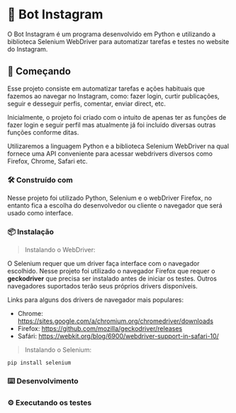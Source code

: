 # 🤖 Bot Instagram

O Bot Instagram é um programa desenvolvido em Python e utilizando a biblioteca Selenium WebDriver para automatizar tarefas e testes no website do Instagram.

## 🚀 Começando

Esse projeto consiste em automatizar tarefas e ações habituais que fazemos ao navegar no Instagram, como: fazer login, curtir publicações, seguir e desseguir perfis, comentar, enviar direct, etc.

Inicialmente, o projeto foi criado com o intuito de apenas ter as funções de fazer login e seguir perfil mas atualmente já foi incluído diversas outras funções conforme ditas.

Utilizaremos a linguagem Python e a biblioteca Selenium WebDriver na qual fornece uma API conveniente para acessar webdrivers diversos como Firefox, Chrome, Safari etc.

### 🛠️ Construído com

Nesse projeto foi utilizado Python, Selenium e o webDriver Firefox, no entanto fica a escolha do desenvolvedor ou cliente o navegador que será usado como interface.

### 📦 Instalação

> Instalando o WebDriver:

O Selenium requer que um driver faça interface com o navegador escolhido. Nesse projeto foi utilizado o navegador Firefox que requer o **geckodriver** que precisa ser instalado antes de iniciar os testes. Outros navegadores suportados terão seus próprios drivers disponíveis. 

Links para alguns dos drivers de navegador mais populares:

- Chrome:	https://sites.google.com/a/chromium.org/chromedriver/downloads 
- Firefox:	https://github.com/mozilla/geckodriver/releases
- Safári:	https://webkit.org/blog/6900/webdriver-support-in-safari-10/

> Instalando o Selenium:

```
pip install selenium
```

### ⌨️ Desenvolvimento

### ⚙️ Executando os testes
